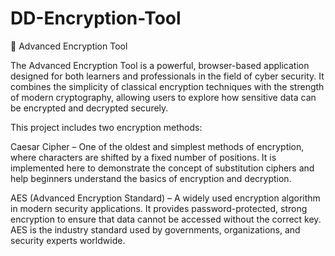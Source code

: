 # DD-Encryption-Tool
🔐 Advanced Encryption Tool

The Advanced Encryption Tool is a powerful, browser-based application designed for both learners and professionals in the field of cyber security. It combines the simplicity of classical encryption techniques with the strength of modern cryptography, allowing users to explore how sensitive data can be encrypted and decrypted securely.

This project includes two encryption methods:

Caesar Cipher – One of the oldest and simplest methods of encryption, where characters are shifted by a fixed number of positions. It is implemented here to demonstrate the concept of substitution ciphers and help beginners understand the basics of encryption and decryption.

AES (Advanced Encryption Standard) – A widely used encryption algorithm in modern security applications. It provides password-protected, strong encryption to ensure that data cannot be accessed without the correct key. AES is the industry standard used by governments, organizations, and security experts worldwide.

